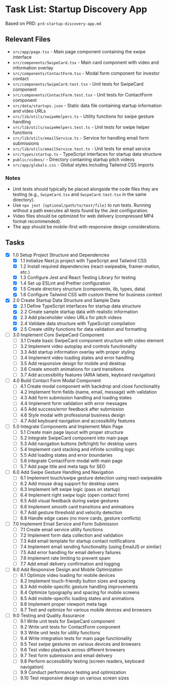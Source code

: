 # Task List: Startup Discovery App

Based on PRD: `prd-startup-discovery-app.md`

## Relevant Files

- `src/app/page.tsx` - Main page component containing the swipe interface
- `src/components/SwipeCard.tsx` - Main card component with video and information overlay
- `src/components/ContactForm.tsx` - Modal form component for investor contact
- `src/components/SwipeCard.test.tsx` - Unit tests for SwipeCard component
- `src/components/ContactForm.test.tsx` - Unit tests for ContactForm component
- `src/data/startups.json` - Static data file containing startup information and video URLs
- `src/lib/utils/swipeHelpers.ts` - Utility functions for swipe gesture handling
- `src/lib/utils/swipeHelpers.test.ts` - Unit tests for swipe helper functions
- `src/lib/utils/emailService.ts` - Service for handling email form submissions
- `src/lib/utils/emailService.test.ts` - Unit tests for email service
- `src/types/startup.ts` - TypeScript interfaces for startup data structure
- `public/videos/` - Directory containing startup pitch videos
- `src/app/globals.css` - Global styles including Tailwind CSS imports

### Notes

- Unit tests should typically be placed alongside the code files they are testing (e.g., `SwipeCard.tsx` and `SwipeCard.test.tsx` in the same directory).
- Use `npx jest [optional/path/to/test/file]` to run tests. Running without a path executes all tests found by the Jest configuration.
- Video files should be optimized for web delivery (compressed MP4 format recommended).
- The app should be mobile-first with responsive design considerations.

## Tasks

- [x] 1.0 Setup Project Structure and Dependencies
  - [x] 1.1 Initialize Next.js project with TypeScript and Tailwind CSS
  - [x] 1.2 Install required dependencies (react-swipeable, framer-motion, etc.)
  - [x] 1.3 Configure Jest and React Testing Library for testing
  - [x] 1.4 Set up ESLint and Prettier configuration
  - [x] 1.5 Create directory structure (components, lib, types, data)
  - [x] 1.6 Configure Tailwind CSS with custom theme for business context

- [x] 2.0 Create Startup Data Structure and Sample Data
  - [x] 2.1 Define TypeScript interfaces for startup data structure
  - [x] 2.2 Create sample startup data with realistic information
  - [x] 2.3 Add placeholder video URLs for pitch videos
  - [x] 2.4 Validate data structure with TypeScript compilation
  - [x] 2.5 Create utility functions for data validation and formatting

- [ ] 3.0 Implement Core SwipeCard Component
  - [ ] 3.1 Create basic SwipeCard component structure with video element
  - [ ] 3.2 Implement video autoplay and controls functionality
  - [ ] 3.3 Add startup information overlay with proper styling
  - [ ] 3.4 Implement video loading states and error handling
  - [ ] 3.5 Add responsive design for mobile and desktop
  - [ ] 3.6 Create smooth animations for card transitions
  - [ ] 3.7 Add accessibility features (ARIA labels, keyboard navigation)

- [ ] 4.0 Build Contact Form Modal Component
  - [ ] 4.1 Create modal component with backdrop and close functionality
  - [ ] 4.2 Implement form fields (name, email, message) with validation
  - [ ] 4.3 Add form submission handling and loading states
  - [ ] 4.4 Implement form validation with error messages
  - [ ] 4.5 Add success/error feedback after submission
  - [ ] 4.6 Style modal with professional business design
  - [ ] 4.7 Add keyboard navigation and accessibility features

- [ ] 5.0 Integrate Components and Implement Main Page
  - [ ] 5.1 Create main page layout with proper structure
  - [ ] 5.2 Integrate SwipeCard component into main page
  - [ ] 5.3 Add navigation buttons (left/right) for desktop users
  - [ ] 5.4 Implement card stacking and infinite scrolling logic
  - [ ] 5.5 Add loading states and error boundaries
  - [ ] 5.6 Integrate ContactForm modal with main page
  - [ ] 5.7 Add page title and meta tags for SEO

- [ ] 6.0 Add Swipe Gesture Handling and Navigation
  - [ ] 6.1 Implement touch/swipe gesture detection using react-swipeable
  - [ ] 6.2 Add mouse drag support for desktop users
  - [ ] 6.3 Implement left swipe logic (pass on startup)
  - [ ] 6.4 Implement right swipe logic (open contact form)
  - [ ] 6.5 Add visual feedback during swipe gestures
  - [ ] 6.6 Implement smooth card transitions and animations
  - [ ] 6.7 Add gesture threshold and velocity detection
  - [ ] 6.8 Handle edge cases (no more cards, gesture conflicts)

- [ ] 7.0 Implement Email Service and Form Submission
  - [ ] 7.1 Create email service utility functions
  - [ ] 7.2 Implement form data collection and validation
  - [ ] 7.3 Add email template for startup contact notifications
  - [ ] 7.4 Implement email sending functionality (using EmailJS or similar)
  - [ ] 7.5 Add error handling for email delivery failures
  - [ ] 7.6 Implement rate limiting to prevent spam
  - [ ] 7.7 Add email delivery confirmation and logging

- [ ] 8.0 Add Responsive Design and Mobile Optimization
  - [ ] 8.1 Optimize video loading for mobile devices
  - [ ] 8.2 Implement touch-friendly button sizes and spacing
  - [ ] 8.3 Add mobile-specific gesture handling improvements
  - [ ] 8.4 Optimize typography and spacing for mobile screens
  - [ ] 8.5 Add mobile-specific loading states and animations
  - [ ] 8.6 Implement proper viewport meta tags
  - [ ] 8.7 Test and optimize for various mobile devices and browsers

- [ ] 9.0 Testing and Quality Assurance
  - [ ] 9.1 Write unit tests for SwipeCard component
  - [ ] 9.2 Write unit tests for ContactForm component
  - [ ] 9.3 Write unit tests for utility functions
  - [ ] 9.4 Write integration tests for main page functionality
  - [ ] 9.5 Test swipe gestures on various devices and browsers
  - [ ] 9.6 Test video playback across different browsers
  - [ ] 9.7 Test form submission and email delivery
  - [ ] 9.8 Perform accessibility testing (screen readers, keyboard navigation)
  - [ ] 9.9 Conduct performance testing and optimization
  - [ ] 9.10 Test responsive design on various screen sizes
